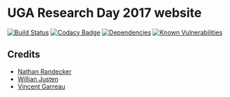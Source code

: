 # UGA Research Day 2017 website
[![Build Status](https://travis-ci.org/sonyccd/ugacs-researchday.github.io.svg?branch=master)](https://travis-ci.org/sonyccd/ugacs-researchday.github.io)
[![Codacy Badge](https://api.codacy.com/project/badge/Grade/f0f948fae0bb46da8ffc8535a5bc5301)](https://www.codacy.com/app/snakes-in-the-box/ugacs-researchday.github.io?utm_source=github.com&utm_medium=referral&utm_content=sonyccd/ugacs-researchday.github.io&utm_campaign=badger)
[![Dependencies](https://david-dm.org/sonyccd/ugacs-researchday.github.io.svg)](https://david-dm.org/sonyccd/ugacs-researchday.github.io)
[![Known Vulnerabilities](https://snyk.io/test/github/sonyccd/ugacs-researchday.github.io/badge.svg)](https://snyk.io/test/github/sonyccd/ugacs-researchday.github.io)

## Credits
- [Nathan Randecker](https://github.com/nrandecker/particle)
- [Willian Justen](https://github.com/willianjusten/will-jekyll-template)
- [Vincent Garreau](https://github.com/VincentGarreau/particles.js/)
